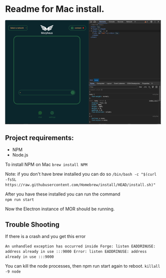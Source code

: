 # Readme for Mac install.

![Mor Screenshot](/mor_screenshot.png?raw=true "MOR Screenshot")


## Project requirements:

- NPM
- Node.js 

To install NPM on Mac
`brew install NPM` 

Note: if you don't have brew installed you can do so 
`/bin/bash -c "$(curl -fsSL https://raw.githubusercontent.com/Homebrew/install/HEAD/install.sh)"`

After you have these installed you can run the command  
`npm run start`

Now the Electron instance of MOR should be running. 

## Trouble Shooting

If there is a crash and you get this error 

`An unhandled exception has occurred inside Forge:
listen EADDRINUSE: address already in use :::9000
Error: listen EADDRINUSE: address already in use :::9000`

You can kill the node processes, then npm run start again to reboot.
`killall -9 node`
